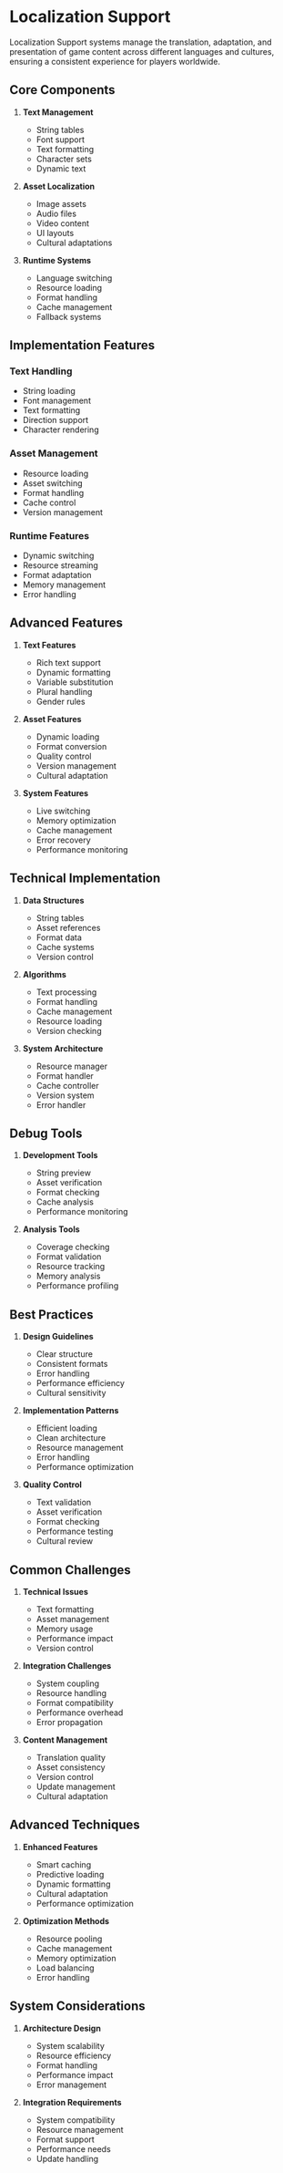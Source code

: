 # Localization Support

Localization Support systems manage the translation, adaptation, and presentation of game content across different languages and cultures, ensuring a consistent experience for players worldwide.

## Core Components

1. **Text Management**
   - String tables
   - Font support
   - Text formatting
   - Character sets
   - Dynamic text

2. **Asset Localization**
   - Image assets
   - Audio files
   - Video content
   - UI layouts
   - Cultural adaptations

3. **Runtime Systems**
   - Language switching
   - Resource loading
   - Format handling
   - Cache management
   - Fallback systems

## Implementation Features

### Text Handling
- String loading
- Font management
- Text formatting
- Direction support
- Character rendering

### Asset Management
- Resource loading
- Asset switching
- Format handling
- Cache control
- Version management

### Runtime Features
- Dynamic switching
- Resource streaming
- Format adaptation
- Memory management
- Error handling

## Advanced Features

1. **Text Features**
   - Rich text support
   - Dynamic formatting
   - Variable substitution
   - Plural handling
   - Gender rules

2. **Asset Features**
   - Dynamic loading
   - Format conversion
   - Quality control
   - Version management
   - Cultural adaptation

3. **System Features**
   - Live switching
   - Memory optimization
   - Cache management
   - Error recovery
   - Performance monitoring

## Technical Implementation

1. **Data Structures**
   - String tables
   - Asset references
   - Format data
   - Cache systems
   - Version control

2. **Algorithms**
   - Text processing
   - Format handling
   - Cache management
   - Resource loading
   - Version checking

3. **System Architecture**
   - Resource manager
   - Format handler
   - Cache controller
   - Version system
   - Error handler

## Debug Tools

1. **Development Tools**
   - String preview
   - Asset verification
   - Format checking
   - Cache analysis
   - Performance monitoring

2. **Analysis Tools**
   - Coverage checking
   - Format validation
   - Resource tracking
   - Memory analysis
   - Performance profiling

## Best Practices

1. **Design Guidelines**
   - Clear structure
   - Consistent formats
   - Error handling
   - Performance efficiency
   - Cultural sensitivity

2. **Implementation Patterns**
   - Efficient loading
   - Clean architecture
   - Resource management
   - Error handling
   - Performance optimization

3. **Quality Control**
   - Text validation
   - Asset verification
   - Format checking
   - Performance testing
   - Cultural review

## Common Challenges

1. **Technical Issues**
   - Text formatting
   - Asset management
   - Memory usage
   - Performance impact
   - Version control

2. **Integration Challenges**
   - System coupling
   - Resource handling
   - Format compatibility
   - Performance overhead
   - Error propagation

3. **Content Management**
   - Translation quality
   - Asset consistency
   - Version control
   - Update management
   - Cultural adaptation

## Advanced Techniques

1. **Enhanced Features**
   - Smart caching
   - Predictive loading
   - Dynamic formatting
   - Cultural adaptation
   - Performance optimization

2. **Optimization Methods**
   - Resource pooling
   - Cache management
   - Memory optimization
   - Load balancing
   - Error handling

## System Considerations

1. **Architecture Design**
   - System scalability
   - Resource efficiency
   - Format handling
   - Performance impact
   - Error management

2. **Integration Requirements**
   - System compatibility
   - Resource management
   - Format support
   - Performance needs
   - Update handling

